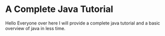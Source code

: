 # A Complete Java Tutorial
Hello Everyone over here I will provide a complete java tutorial and a basic overview of java in less time.
